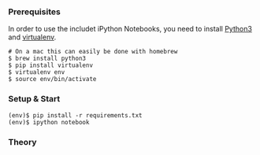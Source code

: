 ### Prerequisites

In order to use the includet iPython Notebooks, you need to install [Python3](https://www.python.org/)
and [virtualenv](https://virtualenv.pypa.io/en/latest/).

    # On a mac this can easily be done with homebrew
    $ brew install python3
    $ pip install virtualenv
    $ virtualenv env
    $ source env/bin/activate

### Setup & Start

    (env)$ pip install -r requirements.txt
    (env)$ ipython notebook
    
### Theory

